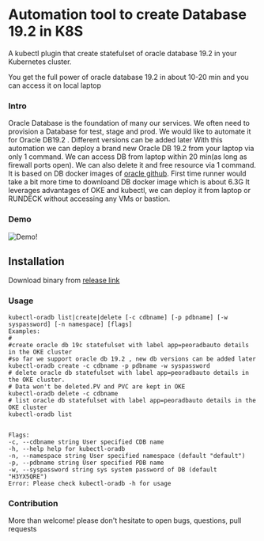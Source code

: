 # Automation tool to create Database 19.2 in K8S

A kubectl plugin that create statefulset of oracle database 19.2 in your
 Kubernetes cluster.

You get the full power of oracle database 19.2 in about 10-20 min and you can access it on local laptop

### Intro
Oracle Database is the foundation of many our services.  We often need to provision a Database for test, stage and prod. We would like to automate it for Oracle DB19.2 . Different versions can be added later
With this automation we can deploy a brand new Oracle DB 19.2 from your laptop via only 1 command. We can access DB from laptop within 20 min(as long as firewall ports open). We can also delete it and free resource via 1 command. It is based on DB docker images of [oracle github](https://github.com/oracle/docker-images). First time runner would take a bit more time to downloand  DB docker image which is about 6.3G
It leverages advantages of  OKE  and kubectl, we can deploy it from laptop or RUNDECK without accessing  any VMs or bastion.

### Demo
![Demo!](https://i.imgur.com/ca1MLkY.gif)

## Installation

Download binary from [release link](https://github.com/HenryXie1/oradbauto/releases/download/v1.0/kubectl-oradb)
    
### Usage
```
kubectl-oradb list|create|delete [-c cdbname] [-p pdbname] [-w syspassword] [-n namespace] [flags]
Examples:
# 
#create oracle db 19c statefulset with label app=peoradbauto details in the OKE cluster
#so far we support oracle db 19.2 , new db versions can be added later
kubectl-oradb create -c cdbname -p pdbname -w syspassword 
# delete oracle db statefulset with label app=peoradbauto details in the OKE cluster. 
# Data won't be deleted.PV and PVC are kept in OKE
kubectl-oradb delete -c cdbname
# list oracle db statefulset with label app=peoradbauto details in the OKE cluster
kubectl-oradb list


Flags:
-c, --cdbname string User specified CDB name
-h, --help help for kubectl-oradb
-n, --namespace string User specified namespace (default "default")
-p, --pdbname string User specified PDB name
-w, --syspassword string sys system password of DB (default "H3YX5QRE")
Error: Please check kubectl-oradb -h for usage
```

### Contribution
More than welcome! please don't hesitate to open bugs, questions, pull requests 

 

